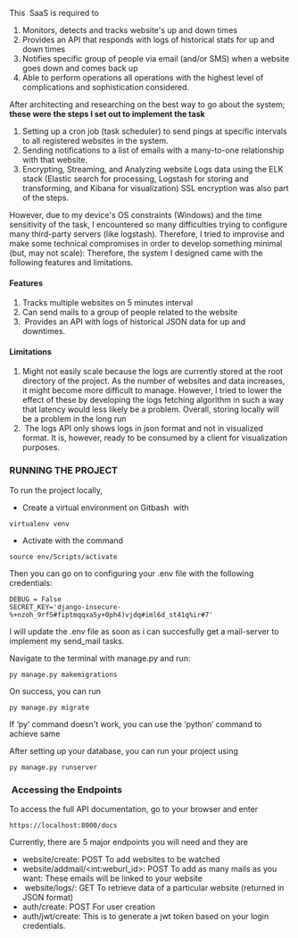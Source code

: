 This  SaaS is required to 

1.  Monitors, detects and tracks website's up and down times
2.  Provides an API that responds with logs of historical stats for up and down times
3.  Notifies specific group of people via email (and/or SMS) when a website goes down and comes back up
4.  Able to perform operations all operations with the highest level of complications and sophistication considered.

After architecting and researching on the best way to go about the system; **these were the steps I set out to implement the task**

1.  Setting up a cron job (task scheduler) to send pings at specific intervals to all registered websites in the system. 
2.  Sending notifications to a list of emails with a many-to-one relationship with that website. 
3.  Encrypting, Streaming, and Analyzing website Logs data using the ELK stack (Elastic search for processing, Logstash for storing and transforming, and Kibana for visualization) SSL encryption was also part of the steps. 

However, due to my device's OS constraints (Windows) and the time sensitivity of the task, I encountered so many difficulties trying to configure many third-party servers (like logstash). Therefore, I tried to improvise and make some technical compromises in order to develop something minimal (but, may not scale): Therefore, the system I designed came with the following features and limitations.

#### Features

1.  Tracks multiple websites on 5 minutes interval
2.  Can send mails to a group of people related to the website
3.   Provides an API with logs of historical JSON data for up and downtimes. 

#### Limitations

1.  Might not easily scale because the logs are currently stored at the root directory of the project. As the number of websites and data increases, it might become more difficult to manage. However, I tried to lower the effect of these by developing the logs fetching algorithm in such a way that latency would less likely be a problem. Overall, storing locally will be a problem in the long run
2.   The logs API only shows logs in json format and not in visualized format. It is, however, ready to be consumed by a client for visualization purposes.

### RUNNING THE PROJECT

To run the project locally, 

*   Create a virtual environment on Gitbash  with 

```plaintext
virtualenv venv 
```

*   Activate with the command 

```plaintext
source env/Scripts/activate
```

Then you can go on to configuring your .env file with the following credentials:

```plaintext
DEBUG = False
SECRET_KEY='django-insecure-%+nzoh_9rf5#fiptmqqxa5y+0ph4)vjdq#iml6d_st41q%ir#7'
```

I will update the .env file as soon as i can succesfully get a mail-server to implement my send\_mail tasks. 

Navigate to the terminal with manage.py and run: 

```plaintext
py manage.py makemigrations
```

On success, you can run 

```plaintext
py manage.py migrate 
```

If ‘py’ command doesn't work, you can use the ‘python’ command to achieve same 

After setting up your database, you can run your project using 

```plaintext
py manage.py runserver
```

###  Accessing the Endpoints 

To access the full API documentation, go to your browser and enter 

```plaintext
https://localhost:8000/docs
```

Currently, there are 5 major endpoints you will need and they are 

*   website/create: POST To add websites to be watched 
*   website/addmail/\<int:weburl\_id>: POST To add as many mails as you want: These emails will be linked to your website 
*    website/logs/: GET To retrieve data of a particular website (returned in JSON format)
*   auth/create: POST For user creation 
*   auth/jwt/create: This is to generate a jwt token based on your login credentials. 
